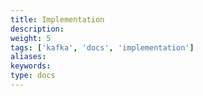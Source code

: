 ```yaml
---
title: Implementation
description: 
weight: 5
tags: ['kafka', 'docs', 'implementation']
aliases: 
keywords: 
type: docs
---
```


